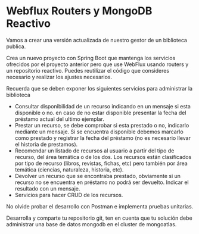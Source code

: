 # Webflux Routers y MongoDB Reactivo

Vamos a crear una versión actualizada de nuestro gestor de un biblioteca publica.

Crea un nuevo proyecto con Spring Boot que mantenga los servicios ofrecidos por el proyecto anterior pero que use WebFlux usando routers y un repositorio reactivo. Puedes reutilizar el código que consideres necesario y realizar los ajustes necesarios. 

Recuerda que se deben exponer los siguientes servicios para administrar la biblioteca

* Consultar disponibilidad de un recurso indicando en un mensaje si esta disponible o no. en caso de no estar disponible presentar la fecha del préstamo actual del ultimo ejemplar.
* Prestar un recurso, se debe comprobar si esta prestado o no, indicarlo mediante un mensaje. Si se encuentra disponible debemos marcarlo como prestado y registrar la fecha del préstamo (no es necesario llevar el historia de prestamos).
* Recomendar un listado de recursos al usuario a partir del tipo de recurso, del área temática o de los dos. Los recursos están clasificados por tipo de recurso (libros, revistas, fichas, etc) pero también por área temática (ciencias, naturaleza, historia, etc).
* Devolver un recurso que se encontraba prestado, obviamente si un recurso no se encuentra en préstamo no podrá ser devuelto. Indicar el resultado con un mensaje.
* Servicios para hacer CRUD de los recursos. 

No olvide probar el desarrollo con Postman e implementa pruebas unitarias. 

Desarrolla y comparte tu repositorio git, ten en cuenta que tu solución debe administrar una base de datos mongodb en el cluster de mongoatlas.